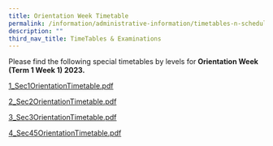 ```yaml
---
title: Orientation Week Timetable
permalink: /information/administrative-information/timetables-n-schedules/orientation-week-timetable/
description: ""
third_nav_title: TimeTables & Examinations
---
```

<p>Please find the following special timetables by levels for<strong> Orientation Week (Term 1 Week 1) 2023.</strong></p>
<p><a href="/files/1_Sec1OrientationTimetable.pdf">1_Sec1OrientationTimetable.pdf</a></p>
<p><a href="/files/2_Sec2OrientationTimetable.pdf">2_Sec2OrientationTimetable.pdf</a></p>
<p><a href="/files/3_Sec3OrientationTimetable.pdf">3_Sec3OrientationTimetable.pdf</a></p>
<p><a href="/files/4_Sec45OrientationTimetable.pdf">4_Sec45OrientationTimetable.pdf</a></p>